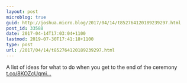 ```yaml
---
layout: post
microblog: true
guid: http://joshua.micro.blog/2017/04/14/t852764120189239297.html
post_id: 33588
date: 2017-04-14T17:03:04+1100
lastmod: 2019-07-30T17:41:18+1100
type: post
url: /2017/04/14/t852764120189239297.html
---
```

A list of ideas for what to do when you get to the end of the ceremony [t.co/8KOZcUqmi...](https://t.co/8KOZcUqmin)
